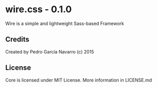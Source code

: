wire.css - 0.1.0
====

Wire is a simple and lightweight Sass-based Framework


Credits
-------

Created by Pedro García Navarro (c) 2015


License
-------

Core is licensed under MIT License. More information in LICENSE.md
